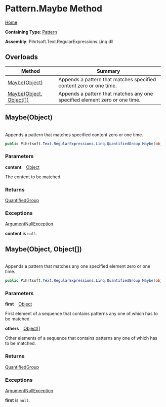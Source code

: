 # Pattern\.Maybe Method

[Home](../../../../../../README.md)

**Containing Type**: [Pattern](../README.md)

**Assembly**: Pihrtsoft\.Text\.RegularExpressions\.Linq\.dll

## Overloads

| Method | Summary |
| ------ | ------- |
| [Maybe(Object)](#Pihrtsoft_Text_RegularExpressions_Linq_Pattern_Maybe_System_Object_) | Appends a pattern that matches specified content zero or one time\. |
| [Maybe(Object, Object\[\])](#Pihrtsoft_Text_RegularExpressions_Linq_Pattern_Maybe_System_Object_System_Object___) | Appends a pattern that matches any one specified element zero or one time\. |

## Maybe\(Object\) <a name="Pihrtsoft_Text_RegularExpressions_Linq_Pattern_Maybe_System_Object_"></a>

\
Appends a pattern that matches specified content zero or one time\.

```csharp
public Pihrtsoft.Text.RegularExpressions.Linq.QuantifiedGroup Maybe(object content)
```

### Parameters

**content** &ensp; [Object](https://docs.microsoft.com/en-us/dotnet/api/system.object)

The content to be matched\.

### Returns

[QuantifiedGroup](../../QuantifiedGroup/README.md)

### Exceptions

[ArgumentNullException](https://docs.microsoft.com/en-us/dotnet/api/system.argumentnullexception)

**content** is `null`\.

## Maybe\(Object, Object\[\]\) <a name="Pihrtsoft_Text_RegularExpressions_Linq_Pattern_Maybe_System_Object_System_Object___"></a>

\
Appends a pattern that matches any one specified element zero or one time\.

```csharp
public Pihrtsoft.Text.RegularExpressions.Linq.QuantifiedGroup Maybe(object first, params object[] others)
```

### Parameters

**first** &ensp; [Object](https://docs.microsoft.com/en-us/dotnet/api/system.object)

First element of a sequence that contains patterns any one of which has to be matched\.

**others** &ensp; [Object](https://docs.microsoft.com/en-us/dotnet/api/system.object)\[\]

Other elements of a sequence that contains patterns any one of which has to be matched\.

### Returns

[QuantifiedGroup](../../QuantifiedGroup/README.md)

### Exceptions

[ArgumentNullException](https://docs.microsoft.com/en-us/dotnet/api/system.argumentnullexception)

**first** is `null`\.


